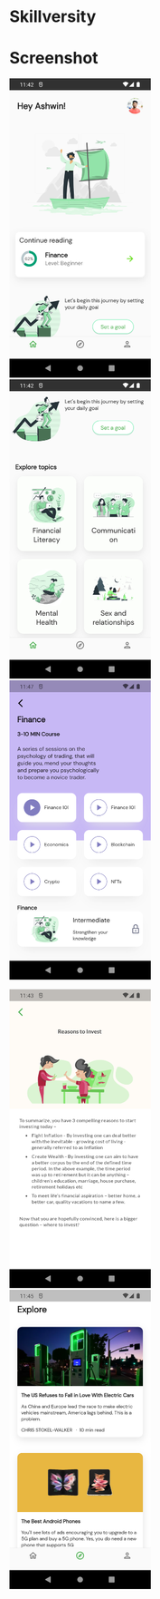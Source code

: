 # Skillversity

# Screenshot
<img src="/ss/1.png" alt="drawing" width="250"/>&nbsp;&nbsp;&nbsp;&nbsp; <img src="/ss/2.png" alt="drawing" width="250"/>&nbsp;&nbsp;&nbsp;&nbsp;<img src="/ss/3.png" alt="drawing" width="250"/>&nbsp;&nbsp;&nbsp;&nbsp;  
  
    
    
<img src="/ss/4.png" alt="drawing" width="250"/>&nbsp;&nbsp;&nbsp;&nbsp; <img src="/ss/5.png" alt="drawing" width="250"/>